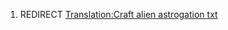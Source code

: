 1.  REDIRECT [Translation:Craft alien astrogation
    txt](Translation:Craft_alien_astrogation_txt "wikilink")